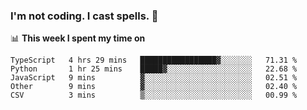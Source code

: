 ### I'm not coding. I cast spells. 🎩

📊 **This week I spent my time on**
<!--START_SECTION:waka-->
```text
TypeScript   4 hrs 29 mins   █████████████████▓░░░░░░░   71.31 % 
Python       1 hr 25 mins    █████▓░░░░░░░░░░░░░░░░░░░   22.68 % 
JavaScript   9 mins          ▓░░░░░░░░░░░░░░░░░░░░░░░░   02.51 % 
Other        9 mins          ▓░░░░░░░░░░░░░░░░░░░░░░░░   02.40 % 
CSV          3 mins          ▒░░░░░░░░░░░░░░░░░░░░░░░░   00.99 % 
```
<!--END_SECTION:waka-->
